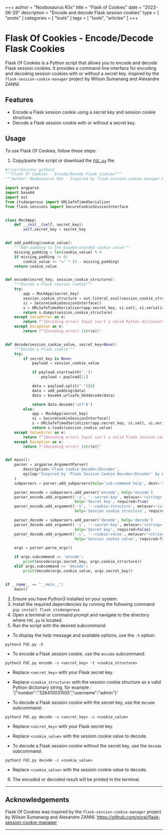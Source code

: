 +++
author = "Noobosaurus R3x"
title = "Flask of Cookies"
date = "2023-06-29"
description = "Encode and decode Flask session cookies"
type = [
    "posts"
]
categories = [
    "tools"
]
tags = [
    "tools",
    "articles"
]
+++

# Flask Of Cookies - Encode/Decode Flask Cookies

Flask Of Cookies is a Python script that allows you to encode and decode Flask session cookies. It provides a command-line interface for encoding and decoding session cookies with or without a secret key.
inspired by the `flask-session-cookie-manager` project by Wilson Sumanang and Alexandre ZANNI. 

## Features

- Encode a Flask session cookie using a secret key and session cookie structure.
- Decode a Flask session cookie with or without a secret key.

## Usage

To use Flask Of Cookies, follow these steps:

1. Copy/paste the script or download the [`FOC.py`](../../static/files/FOC.py) file.
```python
#!/usr/bin/env python3
"""Flask Of Cookies - Encode/Decode Flask Cookies"""
"""Author: Noobosaurus R3x - Inspired by flask-session-cookie-manager by Wilson Sumanang, Alexandre ZANNI"""

import argparse
import base64
import ast
from itsdangerous import URLSafeTimedSerializer
from flask.sessions import SecureCookieSessionInterface


class MockApp:
    def __init__(self, secret_key):
        self.secret_key = secret_key


def add_padding(cookie_value):
    """Add padding to the base64-encoded cookie value"""
    missing_padding = len(cookie_value) % 4
    if missing_padding != 0:
        cookie_value += "=" * (4 - missing_padding)
    return cookie_value


def encode(secret_key, session_cookie_structure):
    """Encode a Flask session cookie"""
    try:
        app = MockApp(secret_key)
        session_cookie_structure = ast.literal_eval(session_cookie_structure)
        si = SecureCookieSessionInterface()
        s = URLSafeTimedSerializer(app.secret_key, si.salt, si.serializer)
        return s.dumps(session_cookie_structure)
    except ValueError as e:
        return f"[Encoding error] Input isn't a valid Python dictionary: {str(e)}"
    except Exception as e:
        return f"[Encoding error] {str(e)}"


def decode(session_cookie_value, secret_key=None):
    """Decode a Flask cookie"""
    try:
        if secret_key is None:
            payload = session_cookie_value

            if payload.startswith('.'):
                payload = payload[1:]

            data = payload.split(".")[0]
            data = add_padding(data)
            data = base64.urlsafe_b64decode(data)

            return data.decode('utf-8')
        else:
            app = MockApp(secret_key)
            si = SecureCookieSessionInterface()
            s = URLSafeTimedSerializer(app.secret_key, si.salt, si.serializer)
            return s.loads(session_cookie_value)
    except ValueError as e:
        return f"[Decoding error] Input isn't a valid Flask session cookie: {str(e)}"
    except Exception as e:
        return f"[Decoding error] {str(e)}"


def main():
    parser = argparse.ArgumentParser(
        description='Flask Cookie Decoder/Encoder',
        epilog="Inspired by 'Flask Session Cookie Decoder/Encoder' by Wilson Sumanang, Alexandre ZANNI"
    )
    subparsers = parser.add_subparsers(help='sub-command help', dest='subcommand')

    parser_encode = subparsers.add_parser('encode', help='encode')
    parser_encode.add_argument('-s', '--secret-key', metavar='<string>',
                               help='Secret key', required=True)
    parser_encode.add_argument('-t', '--cookie-structure', metavar='<string>',
                               help='Session cookie structure', required=True)

    parser_decode = subparsers.add_parser('decode', help='decode')
    parser_decode.add_argument('-s', '--secret-key', metavar='<string>',
                               help='Secret key', required=False)
    parser_decode.add_argument('-c', '--cookie-value', metavar='<string>',
                               help='Session cookie value', required=True)

    args = parser.parse_args()

    if args.subcommand == 'encode':
        print(encode(args.secret_key, args.cookie_structure))
    elif args.subcommand == 'decode':
        print(decode(args.cookie_value, args.secret_key))


if __name__ == "__main__":
    main()
```

2. Ensure you have Python3 installed on your system.
3. Install the required dependencies by running the following command:
`pip install flask itsdangerous`
4. Open a terminal or command prompt and navigate to the directory where `FOC.py` is located.
5. Run the script with the desired subcommand:

- To display the help message and available options, use the `-h` option:
```
python3 FOC.py -h
```

- To encode a Flask session cookie, use the `encode` subcommand:
```
python3 FOC.py encode -s <secret_key> -t <cookie_structure>
```
- Replace `<secret_key>` with your Flask secret key.
- Replace `<cookie_structure>` with the session cookie structure as a valid Python dictionary string. for example : '{"number":"326410031505","username":"admin"}'


- To decode a Flask session cookie with the secret key, use the `decode` subcommand:
```
python3 FOC.py decode -s <secret_key> -c <cookie_value>
```
- Replace `<secret_key>` with your Flask secret key.
- Replace `<cookie_value>` with the session cookie value to decode.

- To decode a Flask session cookie without the secret key, use the `decode` subcommand:
```
python3 FOC.py decode -c <cookie_value>
```
- Replace `<cookie_value>` with the session cookie value to decode.

6. The encoded or decoded result will be printed in the terminal.
---
## Acknowledgements

Flask Of Cookies was inspired by the `flask-session-cookie-manager` project by Wilson Sumanang and Alexandre ZANNI.
https://github.com/noraj/flask-session-cookie-manager


---